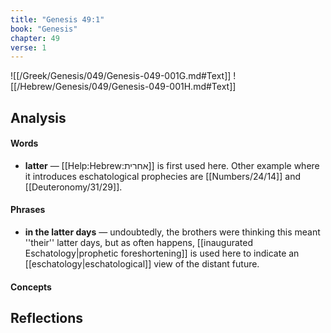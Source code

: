 ```yaml
---
title: "Genesis 49:1"
book: "Genesis"
chapter: 49
verse: 1
---
```

![[/Greek/Genesis/049/Genesis-049-001G.md#Text]]
![[/Hebrew/Genesis/049/Genesis-049-001H.md#Text]]

## Analysis

#### Words
- **latter** — [[Help:Hebrew:אחרית]] is first used here.  Other example where it introduces eschatological prophecies are [[Numbers/24/14]] and [[Deuteronomy/31/29]].

#### Phrases
- **in the latter days** — undoubtedly, the brothers were thinking this meant ''their'' latter days, but as often happens, [[inaugurated Eschatology|prophetic foreshortening]] is used here to indicate an [[eschatology|eschatological]] view of the distant future.

#### Concepts

## Reflections
